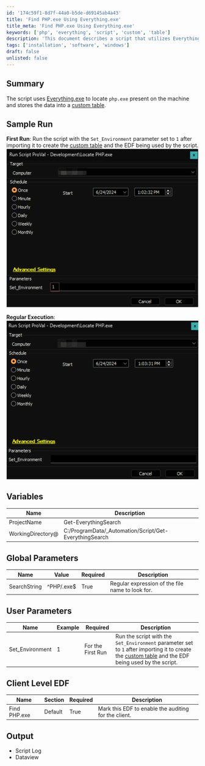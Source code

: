```yaml
---
id: '174c59f1-8d7f-44a0-b5de-d69145ab4a43'
title: 'Find PHP.exe Using Everything.exe'
title_meta: 'Find PHP.exe Using Everything.exe'
keywords: ['php', 'everything', 'script', 'custom', 'table']
description: 'This document describes a script that utilizes Everything.exe to locate php.exe on a machine and store the results in a custom table. It includes instructions for the first run and regular execution, along with parameter details and output expectations.'
tags: ['installation', 'software', 'windows']
draft: false
unlisted: false
---
```


## Summary

The script uses [Everything.exe](https://www.voidtools.com/) to locate `php.exe` present on the machine and stores the data into a [custom table](<../tables/pvl_php_audit.md>).

## Sample Run

**First Run**: Run the script with the `Set_Environment` parameter set to `1` after importing it to create the [custom table](<../tables/pvl_php_audit.md>) and the EDF being used by the script.  
![First Run](../../../static/img/Locate-PHP.exe/image_1.png)

**Regular Execution**:  
![Regular Execution](../../../static/img/Locate-PHP.exe/image_2.png)

## Variables

| Name                | Description                     |
|---------------------|---------------------------------|
| ProjectName         | Get-EverythingSearch            |
| WorkingDirectory@   | C:/ProgramData/_Automation/Script/Get-EverythingSearch |

## Global Parameters

| Name         | Value         | Required | Description                                        |
|--------------|---------------|----------|----------------------------------------------------|
| SearchString | ^PHP/.exe$    | True     | Regular expression of the file name to look for.  |

## User Parameters

| Name            | Example | Required                | Description                                                                                          |
|-----------------|---------|-------------------------|------------------------------------------------------------------------------------------------------|
| Set_Environment  | 1       | For the First Run       | Run the script with the `Set_Environment` parameter set to `1` after importing it to create the [custom table](<../tables/pvl_php_audit.md>) and the EDF being used by the script. |

## Client Level EDF

| Name          | Section  | Required | Description                                              |
|---------------|----------|----------|----------------------------------------------------------|
| Find PHP.exe  | Default  | True     | Mark this EDF to enable the auditing for the client.     |

## Output

- Script Log
- Dataview

